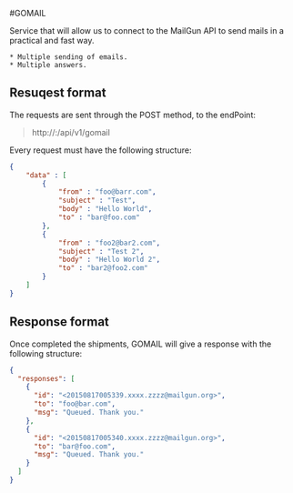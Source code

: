 #GOMAIL

Service that will allow us to connect to the MailGun API to send mails in a practical and fast way.

	* Multiple sending of emails.
	* Multiple answers.


Resuqest format
---------------

The requests are sent through the POST method, to the endPoint:

  >http://<ip>:<port>/api/v1/gomail

Every request must have the following structure:

~~~json
{
	"data" : [
		{
			"from" : "foo@barr.com",
			"subject" : "Test",
			"body" : "Hello World",
			"to" : "bar@foo.com"
		},
		{
			"from" : "foo2@bar2.com",
			"subject" : "Test 2",
			"body" : "Hello World 2",
			"to" : "bar2@foo2.com"
		}
	]
}
~~~

Response format
---------------

Once completed the shipments, GOMAIL will give a response with the following structure:

~~~json
{
  "responses": [
    {
      "id": "<20150817005339.xxxx.zzzz@mailgun.org>",
      "to": "foo@bar.com",
      "msg": "Queued. Thank you."
    },
    {
      "id": "<20150817005340.xxxx.zzzz@mailgun.org>",
      "to": "bar@foo.com",
      "msg": "Queued. Thank you."
    }
  ]
}
~~~



